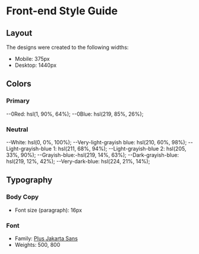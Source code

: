 # Front-end Style Guide

## Layout

The designs were created to the following widths:

- Mobile: 375px
- Desktop: 1440px

## Colors

### Primary

--0Red: hsl(1, 90%, 64%);
--0Blue: hsl(219, 85%, 26%);

### Neutral

--White: hsl(0, 0%, 100%);
--Very-light-grayish blue: hsl(210, 60%, 98%);
--Light-grayish-blue 1: hsl(211, 68%, 94%);
--Light-grayish-blue 2: hsl(205, 33%, 90%);
--Grayish-blue:-hsl(219, 14%, 63%);
--Dark-grayish-blue: hsl(219, 12%, 42%);
--Very-dark-blue: hsl(224, 21%, 14%);

## Typography

### Body Copy

- Font size (paragraph): 16px

### Font

- Family: [Plus Jakarta Sans](https://fonts.google.com/specimen/Plus+Jakarta+Sans)
- Weights: 500, 800
